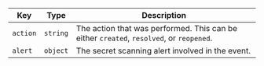 | Key      | Type     | Description                                                                             |
| -------- | -------- | --------------------------------------------------------------------------------------- |
| `action` | `string` | The action that was performed. This can be either `created`, `resolved`, or `reopened`. |
| `alert`  | `object` | The secret scanning alert involved in the event.                                        |
